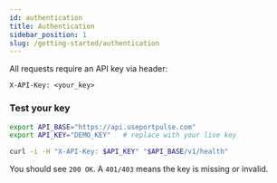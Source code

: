 ```yaml
---
id: authentication
title: Authentication
sidebar_position: 1
slug: /getting-started/authentication
---
```

All requests require an API key via header:

```
X-API-Key: <your_key>
```

### Test your key
```bash
export API_BASE="https://api.useportpulse.com"
export API_KEY="DEMO_KEY"   # replace with your live key

curl -i -H "X-API-Key: $API_KEY" "$API_BASE/v1/health"
```

You should see `200 OK`. A `401/403` means the key is missing or invalid.
